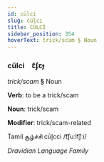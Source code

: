 ```yaml
---
id: cülci
slug: cülci
title: CÜLCİ
sidebar_position: 354
hoverText: trick/scam § Noun
---
```


### cülci&emsp;<span kind="abugida">ꞇ͊ʄꞇɟ</span>

*trick/scam* **§** Noun

**Verb**: to be a trick/scam

**Noun**: trick/scam

**Modifier**: trick/scam-related

Tamil சூழ்ச்சி cūḻcci /t͡ʃuːlt͡ʃːi/

*Dravidian Language Family*